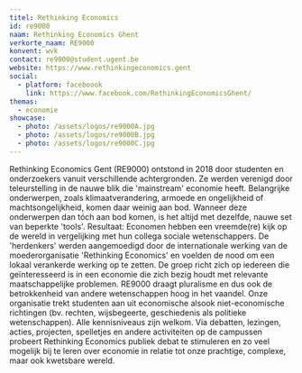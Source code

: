 ```yaml
---
titel: Rethinking Economics
id: re9000
naam: Rethinking Economics Ghent
verkorte_naam: RE9000
konvent: wvk
contact: re9000@student.ugent.be
website: https://www.rethinkingeconomics.gent
social:
  - platform: faceboook
    link: https://www.facebook.com/RethinkingEconomicsGhent/  
themas:
  - economie
showcase:
  - photo: /assets/logos/re9000A.jpg
  - photo: /assets/logos/re9000B.jpg
  - photo: /assets/logos/re9000C.jpg
---
```

Rethinking Economics Gent (RE9000) ontstond in 2018 door studenten en onderzoekers vanuit verschillende achtergronden. 
Ze werden verenigd door teleurstelling in de nauwe blik die 'mainstream' economie heeft. 
Belangrijke onderwerpen, zoals klimaatverandering, armoede en ongelijkheid of machtsongelijkheid, komen daar weinig aan bod. 
Wanneer deze onderwerpen dan tóch aan bod komen, is het altijd met dezelfde, nauwe set van beperkte 'tools'. 
Resultaat: Economen hebben een vreemde(re) kijk op de wereld in vergelijking met hun collega sociale wetenschappers. 
De 'herdenkers' werden aangemoedigd door de internationale werking van de moederorganisatie 'Rethinking Economics' en voelden de nood om een lokaal verankerde werking op te zetten. 
De groep richt zich op iedereen die geïnteresseerd is in een economie die zich bezig houdt met relevante maatschappelijke problemen.
RE9000 draagt pluralisme en dus ook de betrokkenheid van andere wetenschappen hoog in het vaandel. 
Onze organisatie trekt studenten aan uit economische alsook niet-economische richtingen (bv. rechten, wijsbegeerte, geschiedenis als politieke wetenschappen). Alle kennisniveaus zijn welkom.
Via debatten, lezingen, acties, projecten, spelletjes en andere activiteiten op de campussen probeert Rethinking Economics publiek debat te stimuleren en zo veel mogelijk bij te leren over economie in relatie tot onze prachtige, complexe, maar ook kwetsbare wereld.
